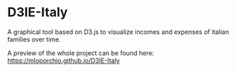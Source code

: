 # D3IE-Italy
A graphical tool based on D3.js to visualize incomes and expenses of italian families over time.

A preview of the whole project can be found here: https://mloporchio.github.io/D3IE-Italy

